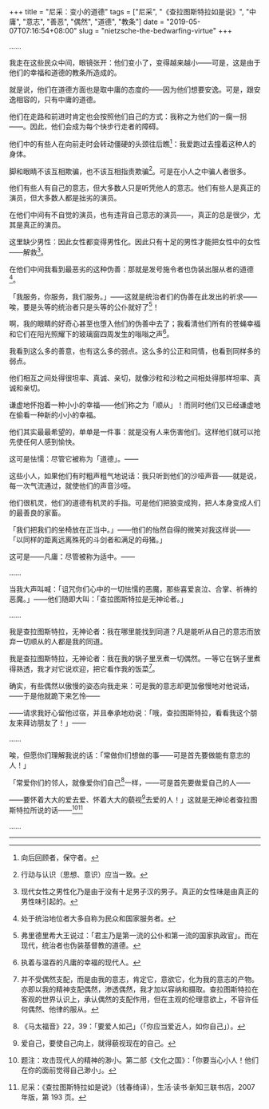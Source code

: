 +++
title = "尼采：变小的道德"
tags = ["尼采", "《查拉图斯特拉如是说》", "中庸", "意志", "善恶", "偶然", "道德", "教条"]
date = "2019-05-07T07:16:54+08:00"
slug = "nietzsche-the-bedwarfing-virtue"
+++

……

我走在这些民众中间，眼镜张开：他们变小了，变得越来越小——可是，这是由于他们的幸福和道德的教条所造成的。

就是说，他们在道德方面也是取中庸的态度的——因为他们想要安逸。可是，跟安逸相容的，只有中庸的道德。

他们在走路和前进时肯定也会按照他们自己的方式：我称之为他们的一瘸一拐——。因此，他们会成为每个快步行走者的障碍。

他们中的有些人在向前走时会转动僵硬的头颈往后瞧[^1]：我爱跑过去撞着这种人的身体。

脚和眼睛不该互相欺骗，也不该互相指责欺骗[^2]。可是在小人之中骗人者很多。

他们有些人有自己的意志，但大多数人只是听凭他人的意志。他们有些人是真正的演员，但大多数人都是拙劣的演员。

在他们中间有不自觉的演员，也有违背自己意志的演员——，真正的总是很少，尤其是真正的演员。

这里缺少男性：因此女性都变得男性化。因此只有十足的男性才能把女性中的女性——解救[^3]。

在他们中间我看到最恶劣的这种伪善：那就是发号施令者也伪装出服从者的道德[^4]。

「我服务，你服务，我们服务。」——这就是统治者们的伪善在此发出的祈求——唉，要是头等的统治者只是头等的公仆就好了[^5]！

啊，我的眼睛的好奇心甚至也堕入他们的伪善中去了；我看清他们所有的苍蝇幸福和它们在阳光照耀下的玻璃窗四周发生的嗡嗡之声[^6]。

我看到这么多的善意，也有这么多的弱点。这么多的公正和同情，也看到同样多的弱点。

他们相互之间处得很坦率、真诚、亲切，就像沙粒和沙粒之间相处得那样坦率、真诚和亲切。

谦虚地怀抱着一种小小的幸福——他们称之为「顺从」！而同时他们又已经谦虚地在偷看一种新的小小的幸福。

他们其实最最希望的，单单是一件事：就是没有人来伤害他们。这样他们就可以抢先使任何人感到愉快。

这可是怯懦：尽管它被称为「道德」。——

这些小人，如果他们有时粗声粗气地说话：我只听到他们的沙哑声音——就是说，每一次气流通过，就使他们的声音沙哑。

他们很机灵，他们的道德有机灵的手指。可是他们把狼变成狗，把人本身变成人们的最善良的家畜。

「我们把我们的坐椅放在正当中。」——他们的怡然自得的微笑对我这样说——「以同样的距离远离殊死的斗剑者和满足的母猪。」

这可是——凡庸：尽管被称为适中。——

……

当我大声叫喊：「诅咒你们心中的一切怯懦的恶魔，那些喜爱哀泣、合掌、祈祷的恶魔。」——他们随即大叫：「查拉图斯特拉是无神论者。」

……

我是查拉图斯特拉，无神论者：我在哪里能找到同道？凡是能听从自己的意志而放弃一切顺从的人都是我的同道。

我是查拉图斯特拉，无神论者：我在我的锅子里烹煮一切偶然。一等它在锅子里煮得熟透，我才对它说欢迎，把它看作我的饭菜[^7]。

确实，有些偶然以傲慢的姿态向我走来：可是我的意志却更加傲慢地对他说话，——于是他就跪下来乞怜——

——请求我好心留他过宿，并且奉承地劝说：「哦，查拉图斯特拉，看看我这个朋友来拜访朋友了！」——

……

唉，但愿你们理解我说的话：「常做你们想做的事——可是首先要做能有意志的人！」

「常爱你们的邻人，就像爱你们自己[^8]一样，——可是首先要做爱自己的人——

——要怀着大大的爱去爱、怀着大大的藐视[^9]去爱的人！」这就是无神论者查拉图斯特拉所说的话——[^10][^11]

……

---

[^1]: 向后回顾者，保守者。
[^2]: 行动与认识（思想、意识）应当一致。
[^3]: 现代女性之男性化乃是由于没有十足男子汉的男子。真正的女性味是由真正的男性味引起的。
[^4]: 处于统治地位者大多自称为民众和国家服务者。
[^5]: 弗里德里希大王说过：「君主乃是第一流的公仆和第一流的国家执政官」。而在现代，统治者也伪装基督教的道德。
[^6]: 执着与温吞的凡庸的幸福的现代人。
[^7]: 并不受偶然支配，而是由我的意志，肯定它，意欲它，化为我的意志的产物。亦即以我的精神支配偶然，渗透偶然，我才加以容纳和摄取。查拉图斯特拉在客观的世界认识上，承认偶然的支配作用，但在主观的伦理意欲上，不容许任何偶然、他律的服从。
[^8]: 《马太福音》22，39：「要爱人如己」（「你应当爱近人，如你自己」）。
[^9]: 爱自己，要使自己向上，就得藐视现在的自己。
[^10]: 题注：攻击现代人的精神的渺小。第二部《文化之国》：「你要当心小人！他们在你的面前觉得自己渺小」。
[^11]: 尼采：《查拉图斯特拉如是说》（钱春绮译），生活·读书·新知三联书店，2007 年版，第 193 页。
